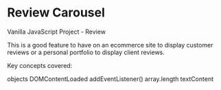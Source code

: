 # Review Carousel
 Vanilla JavaScript Project - Review

This is a good feature to have on an ecommerce site to display customer reviews or a personal portfolio to display client reviews.

Key concepts covered:

objects
DOMContentLoaded
addEventListener()
array.length
textContent